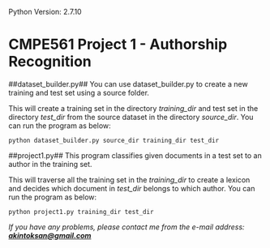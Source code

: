 Python Version: 2.7.10

# CMPE561 Project 1 - Authorship Recognition

##dataset_builder.py##
You can use dataset_builder.py to create a new training and test set using a source folder.


This will create a training set in the directory *training_dir* and test set in the directory *test_dir* from the source dataset in the directory *source_dir*.
You can run the program as below: 

`python dataset_builder.py source_dir training_dir test_dir`




##project1.py##
This program classifies given documents in a test set to an author in the training set.


This will traverse all the training set in the *training_dir* to create a lexicon and decides which document in *test_dir* belongs to which author.
You can run the program as below: 

`python project1.py training_dir test_dir`

_If you have any problems, please contact me from the e-mail address: **akintoksan@gmail.com**_
